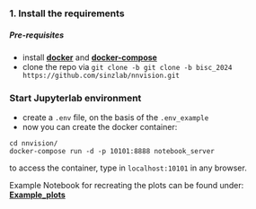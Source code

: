 ### 1. Install the requirements

##### Pre-requisites
- install [**docker**](https://docs.docker.com/get-docker/) and [**docker-compose**](https://docs.docker.com/compose/install/)
- clone the repo via `git clone -b git clone -b bisc_2024 https://github.com/sinzlab/nnvision.git`


### **Start Jupyterlab environment**
- create a `.env` file, on the basis of the `.env_example` 
- now you can create the docker container:
```
cd nnvision/
docker-compose run -d -p 10101:8888 notebook_server
```
to access the container, type in `localhost:10101` in any browser.


Example Notebook for recreating the plots can be found under: [**Example_plots**](notebooks/bisc_2024/plot_examples.ipynb)
